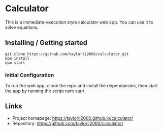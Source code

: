 # Calculator

This is a immediate-execution style calculator web app. You can use it to solve equations.

## Installing / Getting started


```shell
git clone https://github.com/taylorli2000/calculator.git
npm install
npm start
```

### Initial Configuration

To run the web app, clone the repo and install the dependancies, then start the app by running the script npm start.

## Links

- Project homepage: https://taylorli2000.github.io/calculator/
- Repository: https://github.com/taylorli2000/calculator/
